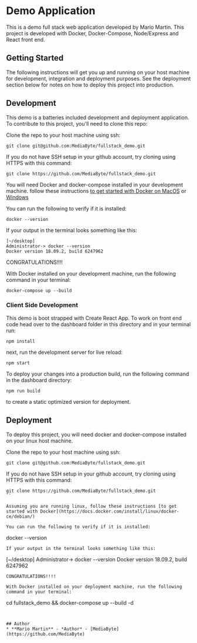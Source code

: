 # Demo Application
This is a demo full stack web application developed by Mario Martin. This project is developed with Docker, Docker-Compose, Node/Express and React front end.

## Getting Started
The following instructions will get you up and running on your host machine for development, integration and deployment purposes. See the deployment section below for notes on how to deploy this project into production.

## Development
This demo is a batteries included development and deployment application.  To contribute to this project, you'll need to clone this repo:

Clone the repo to your host machine using ssh:
```
git clone git@github.com:MediaByte/fullstack_demo.git
```
If you do not have SSH setup in your github account, try cloning using HTTPS with this command:
```
git clone https://github.com/MediaByte/fullstack_demo.git
```

You will need Docker and docker-compose installed in your development machine.  follow these instructions [to get started with Docker on MacOS](https://docs.docker.com/docker-for-mac/install/) or [Windows](https://docs.docker.com/docker-for-windows/install/)

You can run the following to verify if it is installed:
```
docker --version
```
If your output in the terminal looks something like this:
```
[~/desktop]
Administrator-> docker --version
Docker version 18.09.2, build 6247962
```
CONGRATULATIONS!!!! 

With Docker installed on your development machine, run the following command in your terminal:
```
docker-compose up --build
```


### Client Side Development
This demo is boot strapped with Create React App.  To work on front end code head over to the dashboard folder in this directory and in your terminal run: 
```
npm install
```
next, run the development server for live reload:

```
npm start
```

To deploy your changes into a production build, run the following command in the dashboard directory:
```
npm run build 
```
to create a static optimized version for deployment.


## Deployment
To deploy this project, you will need docker and docker-compose installed on your linux host machine. 

Clone the repo to your host machine using ssh:
```
git clone git@github.com:MediaByte/fullstack_demo.git
```
If you do not have SSH setup in your github account, try cloning using HTTPS with this command:
```
git clone https://github.com/MediaByte/fullstack_demo.git
``

Assuming you are running linux, follow these instructions [to get started with Docker](https://docs.docker.com/install/linux/docker-ce/debian/)

You can run the following to verify if it is installed:
```
docker --version
```
If your output in the terminal looks something like this:
```
[~/desktop]
Administrator-> docker --version
Docker version 18.09.2, build 6247962
```
CONGRATULATIONS!!!! 

With Docker installed on your deployment machine, run the following command in your terminal:
```
cd fullstack_demo && docker-compose up --build -d
```


## Author
* **Mario Martin** - *Author* - [MediaByte](https://github.com/MediaByte)


